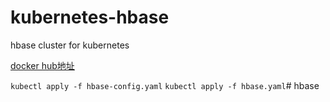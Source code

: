 # kubernetes-hbase
hbase cluster for kubernetes

[docker hub地址](https://hub.docker.com/r/jonathanwx/kubernetes-hbase)

`kubectl apply -f hbase-config.yaml`
`kubectl apply -f hbase.yaml`# hbase
